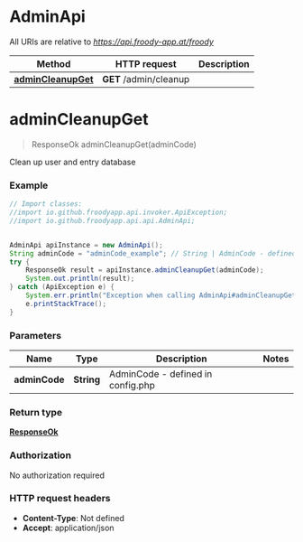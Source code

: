 # AdminApi

All URIs are relative to *https://api.froody-app.at/froody*

Method | HTTP request | Description
------------- | ------------- | -------------
[**adminCleanupGet**](AdminApi.md#adminCleanupGet) | **GET** /admin/cleanup | 


<a name="adminCleanupGet"></a>
# **adminCleanupGet**
> ResponseOk adminCleanupGet(adminCode)



Clean up user and entry database

### Example
```java
// Import classes:
//import io.github.froodyapp.api.invoker.ApiException;
//import io.github.froodyapp.api.api.AdminApi;


AdminApi apiInstance = new AdminApi();
String adminCode = "adminCode_example"; // String | AdminCode - defined in config.php
try {
    ResponseOk result = apiInstance.adminCleanupGet(adminCode);
    System.out.println(result);
} catch (ApiException e) {
    System.err.println("Exception when calling AdminApi#adminCleanupGet");
    e.printStackTrace();
}
```

### Parameters

Name | Type | Description  | Notes
------------- | ------------- | ------------- | -------------
 **adminCode** | **String**| AdminCode - defined in config.php |

### Return type

[**ResponseOk**](ResponseOk.md)

### Authorization

No authorization required

### HTTP request headers

 - **Content-Type**: Not defined
 - **Accept**: application/json

